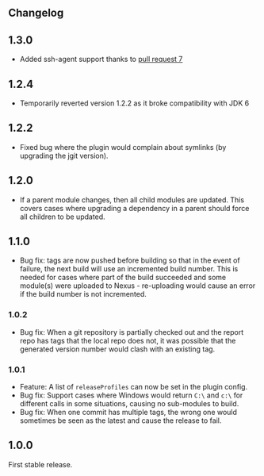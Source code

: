 Changelog
---------

## 1.3.0

* Added ssh-agent support thanks to [pull request 7](https://github.com/danielflower/multi-module-maven-release-plugin/pull/7)

## 1.2.4

* Temporarily reverted version 1.2.2 as it broke compatibility with JDK 6

## 1.2.2

* Fixed bug where the plugin would complain about symlinks (by upgrading the jgit version).

## 1.2.0

* If a parent module changes, then all child modules are updated. This covers cases where upgrading a dependency in a parent
should force all children to be updated.

## 1.1.0

* Bug fix: tags are now pushed before building so that in the event of failure, the next build will use an incremented build number. 
This is needed for cases where part of the build succeeded and some module(s) were uploaded to Nexus - re-uploading would cause an 
error if the build number is not incremented. 

### 1.0.2

* Bug fix: When a git repository is partially checked out and the report repo has tags that the local repo does not, it was possible that the
generated version number would clash with an existing tag.

### 1.0.1

* Feature: A list of `releaseProfiles` can now be set in the plugin config.
* Bug fix: Support cases where Windows would return `C:\` and `c:\` for different calls in some situations, causing no sub-modules to build.
* Bug fix: When one commit has multiple tags, the wrong one would sometimes be seen as the latest and cause the release to fail.

## 1.0.0

First stable release.